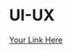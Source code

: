 # UI-UX


[Your Link Here](https://www.figma.com/design/HkAsh3BX0gnRTvULNecDyL/sample2?node-id=0-1&m=dev&t=BbIgRpNWYBqu5aHz-1)
